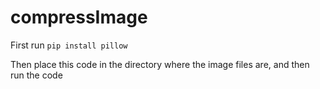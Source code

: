 # compressImage

First run
`pip install pillow`

Then place this code in the directory where the image files are, and then run the code
